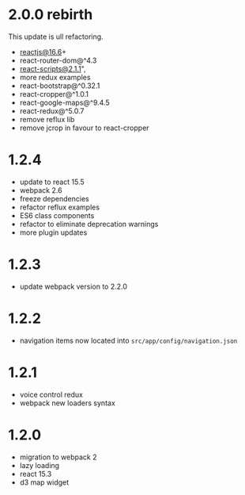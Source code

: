 # 2.0.0 rebirth
  This update is ull refactoring.
  * reactjs@16.6+
  * react-router-dom@^4.3
  * react-scripts@2.1.1",
  * more redux examples 
  * react-bootstrap@^0.32.1
  * react-cropper@^1.0.1
  * react-google-maps@^9.4.5
  * react-redux@^5.0.7
  * remove reflux lib
  * remove jcrop in favour to react-cropper


# 1.2.4
  * update to react 15.5
  * webpack 2.6
  * freeze dependencies
  * refactor reflux examples
  * ES6 class components
  * refactor to eliminate deprecation warnings
  * more plugin updates

# 1.2.3
  * update webpack version to 2.2.0

# 1.2.2
  * navigation items now located into `src/app/config/navigation.json`  

# 1.2.1  
  * voice control redux
  * webpack new loaders syntax
   
# 1.2.0
  * migration to webpack 2 
  * lazy loading
  * react 15.3
  * d3 map widget
  